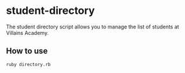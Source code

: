 # student-directory

The student directory script allows you to manage the list of students at Villains Academy.

## How to use

```shell
ruby directory.rb
```
